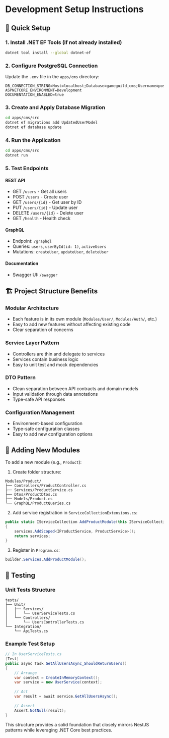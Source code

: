 # Development Setup Instructions

## 🚀 Quick Setup

### 1. Install .NET EF Tools (if not already installed)

```bash
dotnet tool install --global dotnet-ef
```

### 2. Configure PostgreSQL Connection

Update the `.env` file in the `apps/cms` directory:

```env
DB_CONNECTION_STRING=Host=localhost;Database=gameguild_cms;Username=postgres;Password=your_actual_password
ASPNETCORE_ENVIRONMENT=Development
DOCUMENTATION_ENABLED=true
```

### 3. Create and Apply Database Migration

```bash
cd apps/cms/src
dotnet ef migrations add UpdatedUserModel
dotnet ef database update
```

### 4. Run the Application

```bash
cd apps/cms/src
dotnet run
```

### 5. Test Endpoints

#### REST API

- GET `/users` - Get all users
- POST `/users` - Create user
- GET `/users/{id}` - Get user by ID
- PUT `/users/{id}` - Update user
- DELETE `/users/{id}` - Delete user
- GET `/health` - Health check

#### GraphQL

- Endpoint: `/graphql`
- Queries: `users`, `userById(id: 1)`, `activeUsers`
- Mutations: `createUser`, `updateUser`, `deleteUser`

#### Documentation

- Swagger UI: `/swagger`

## 🏗️ Project Structure Benefits

### Modular Architecture

- Each feature is in its own module (`Modules/User/`, `Modules/Auth/`, etc.)
- Easy to add new features without affecting existing code
- Clear separation of concerns

### Service Layer Pattern

- Controllers are thin and delegate to services
- Services contain business logic
- Easy to unit test and mock dependencies

### DTO Pattern

- Clean separation between API contracts and domain models
- Input validation through data annotations
- Type-safe API responses

### Configuration Management

- Environment-based configuration
- Type-safe configuration classes
- Easy to add new configuration options

## 🔧 Adding New Modules

To add a new module (e.g., `Product`):

1. Create folder structure:

```
Modules/Product/
├── Controllers/ProductController.cs
├── Services/ProductService.cs
├── Dtos/ProductDtos.cs
├── Models/Product.cs
└── GraphQL/ProductQueries.cs
```

2. Add service registration in `ServiceCollectionExtensions.cs`:

```csharp
public static IServiceCollection AddProductModule(this IServiceCollection services)
{
    services.AddScoped<IProductService, ProductService>();
    return services;
}
```

3. Register in `Program.cs`:

```csharp
builder.Services.AddProductModule();
```

## 🧪 Testing

### Unit Tests Structure

```
tests/
├── Unit/
│   ├── Services/
│   │   └── UserServiceTests.cs
│   └── Controllers/
│       └── UsersControllerTests.cs
└── Integration/
    └── ApiTests.cs
```

### Example Test Setup

```csharp
// In UserServiceTests.cs
[Test]
public async Task GetAllUsersAsync_ShouldReturnUsers()
{
    // Arrange
    var context = CreateInMemoryContext();
    var service = new UserService(context);
    
    // Act
    var result = await service.GetAllUsersAsync();
    
    // Assert
    Assert.NotNull(result);
}
```

This structure provides a solid foundation that closely mirrors NestJS patterns while leveraging .NET Core best
practices.
